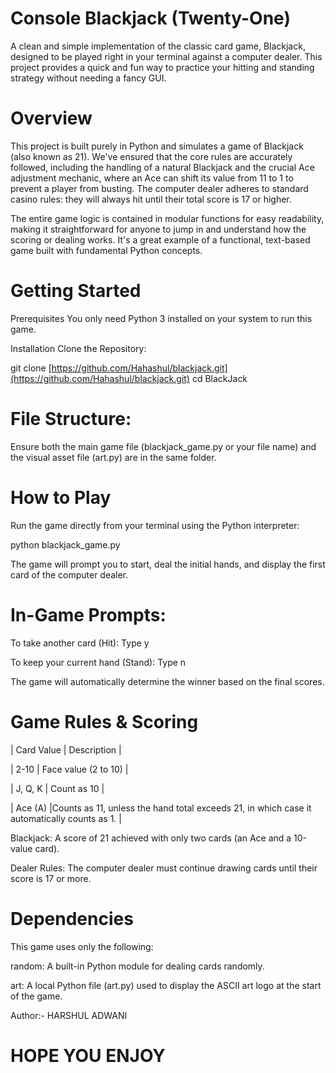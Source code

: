 # Console Blackjack (Twenty-One)
A clean and simple implementation of the classic card game, Blackjack, designed to be played right in your terminal against a computer dealer. This project provides a quick and fun way to practice your hitting and standing strategy without needing a fancy GUI.

# Overview
This project is built purely in Python and simulates a game of Blackjack (also known as 21). We've ensured that the core rules are accurately followed, including the handling of a natural Blackjack and the crucial Ace adjustment mechanic, where an Ace can shift its value from 11 to 1 to prevent a player from busting. The computer dealer adheres to standard casino rules: they will always hit until their total score is 17 or higher.

The entire game logic is contained in modular functions for easy readability, making it straightforward for anyone to jump in and understand how the scoring or dealing works. It's a great example of a functional, text-based game built with fundamental Python concepts.

# Getting Started
Prerequisites
You only need Python 3 installed on your system to run this game.

Installation
Clone the Repository:

git clone [https://github.com/Hahashul/blackjack.git](https://github.com/Hahashul/blackjack.git)
cd BlackJack


# File Structure:
Ensure both the main game file (blackjack_game.py or your file name) and the visual asset file (art.py) are in the same folder.

# How to Play
Run the game directly from your terminal using the Python interpreter:

python blackjack_game.py


The game will prompt you to start, deal the initial hands, and display the first card of the computer dealer.

# In-Game Prompts:
To take another card (Hit): Type y

To keep your current hand (Stand): Type n

The game will automatically determine the winner based on the final scores.

# Game Rules & Scoring
| Card Value | Description |

| 2-10 | Face value (2 to 10) |

| J, Q, K | Count as 10 |

| Ace (A) |Counts as 11, unless the hand total exceeds 21, in which case it automatically counts as 1. |

Blackjack: A score of 21 achieved with only two cards (an Ace and a 10-value card).

Dealer Rules: The computer dealer must continue drawing cards until their score is 17 or more.

# Dependencies
This game uses only the following:

random: A built-in Python module for dealing cards randomly.

art: A local Python file (art.py) used to display the ASCII art logo at the start of the game.

Author:- HARSHUL ADWANI
# HOPE YOU ENJOY 
